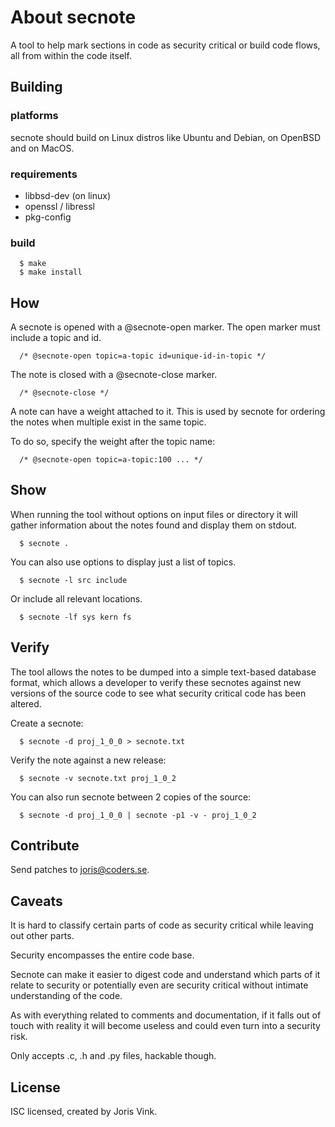 # About secnote

A tool to help mark sections in code as security critical or
build code flows, all from within the code itself.

## Building

### platforms

secnote should build on Linux distros like Ubuntu and Debian,
on OpenBSD and on MacOS.

### requirements

- libbsd-dev (on linux)
- openssl / libressl
- pkg-config

### build

```
  $ make
  $ make install
```

## How

A secnote is opened with a @secnote-open marker.
The open marker must include a topic and id.

```
  /* @secnote-open topic=a-topic id=unique-id-in-topic */
```

The note is closed with a @secnote-close marker.

```
  /* @secnote-close */
```

A note can have a weight attached to it. This is used by secnote
for ordering the notes when multiple exist in the same topic.

To do so, specify the weight after the topic name:

```
  /* @secnote-open topic=a-topic:100 ... */
```

## Show

When running the tool without options on input files or directory it will
gather information about the notes found and display them on stdout.

```
  $ secnote .
```

You can also use options to display just a list of topics.

```
  $ secnote -l src include
```

Or include all relevant locations.

```
  $ secnote -lf sys kern fs
```

## Verify

The tool allows the notes to be dumped into a simple text-based database
format, which allows a developer to verify these secnotes against new
versions of the source code to see what security critical code has been
altered.

Create a secnote:

```
  $ secnote -d proj_1_0_0 > secnote.txt
```

Verify the note against a new release:

```
  $ secnote -v secnote.txt proj_1_0_2
```

You can also run secnote between 2 copies of the source:

```
  $ secnote -d proj_1_0_0 | secnote -p1 -v - proj_1_0_2
```

## Contribute

Send patches to joris@coders.se.

## Caveats

It is hard to classify certain parts of code as security critical
while leaving out other parts.

Security encompasses the entire code base.

Secnote can make it easier to digest code and understand which parts of
it relate to security or potentially even are security critical without
intimate understanding of the code.

As with everything related to comments and documentation, if it
falls out of touch with reality it will become useless and could
even turn into a security risk.

Only accepts .c, .h and .py files, hackable though.

## License

ISC licensed, created by Joris Vink.
